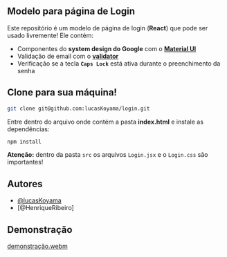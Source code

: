 
## Modelo para página de Login    
Este repositório é um modelo de página de login (**React**) que pode ser usado livremente! Ele contém:

 - Componentes do **system design do Google** com o [**Material UI**](https://mui.com/)
 - Validação de email com o [**validator**](https://www.npmjs.com/package/validator)
 - Verificação se a tecla **`Caps Lock`** está ativa durante o preenchimento da senha

## Clone para sua máquina!

```bash
git clone git@github.com:lucasKoyama/login.git
```
Entre dentro do arquivo onde contém a pasta **index.html** e instale as dependências:
```bash
npm install
```
**Atenção:** dentro da pasta ```src``` os arquivos ```Login.jsx``` e o ```Login.css``` são importantes!

## Autores

- [@lucasKoyama](https://github.com/lucasKoyama)
- [@HenriqueRibeiro]

## Demonstração
[demonstração.webm](https://github.com/lucasKoyama/login/assets/121680414/26301951-9473-497f-b78c-a725762bfc08)
